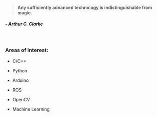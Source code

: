 > #### Any sufficiently advanced technology is indistinguishable from magic.
##### - Arthur C. Clarke 

　
### Areas of Interest:

- C/C++

- Python

- Arduino

- ROS

- OpenCV

- Machine Learning
